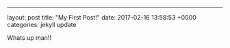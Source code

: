 ---
layout: post
title:  "My First Post!"
date:   2017-02-16 13:58:53 +0000
categories: jekyll update


Whats up man!!
